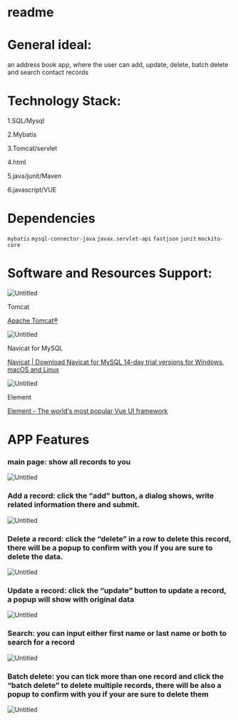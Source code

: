 # readme

# General ideal:

an address book app, where the user can add, update, delete, batch delete and search contact records

# Technology Stack:

1.SQL/Mysql

2.Mybatis

3.Tomcat/servlet

4.html

5.java/junit/Maven

6.javascript/VUE

# Dependencies

`mybatis`   `mysql-connector-java`  `javax.servlet-api`   `fastjson`   `junit`   `mockito-core`

# Software and Resources Support:

![Untitled](readme%20fd07785e47e74cd091b5026bf6d636eb/Untitled.png)

Tomcat

[Apache Tomcat®](https://tomcat.apache.org/download-80.cgi)

![Untitled](readme%20fd07785e47e74cd091b5026bf6d636eb/Untitled%201.png)

Navicat for MySQL

[Navicat | Download Navicat for MySQL 14-day trial versions for Windows, macOS and Linux](https://www.navicat.com/en/download/navicat-for-mysql)

![Untitled](readme%20fd07785e47e74cd091b5026bf6d636eb/Untitled%202.png)

Element

[Element - The world's most popular Vue UI framework](https://element.eleme.io/#/en-US)

# APP Features

### main page: show all records to you

![Untitled](readme%20fd07785e47e74cd091b5026bf6d636eb/Untitled%203.png)

### Add a record: click the “add” button, a dialog shows, write related information there and submit.

![Untitled](readme%20fd07785e47e74cd091b5026bf6d636eb/Untitled%204.png)

### Delete a record: click the “delete” in a row to delete this record, there will be a popup to confirm with you if you are sure to delete the data.

![Untitled](readme%20fd07785e47e74cd091b5026bf6d636eb/Untitled%205.png)

### Update a record: click the “update” button to update a record, a popup will show with original data

![Untitled](readme%20fd07785e47e74cd091b5026bf6d636eb/Untitled%206.png)

### Search: you can input either first name or last name or both to search for a record

![Untitled](readme%20fd07785e47e74cd091b5026bf6d636eb/Untitled%207.png)

### Batch delete:  you can tick more than one record and click the “batch delete” to delete multiple records, there will be also a popup to confirm with you if your are sure to delete them

![Untitled](readme%20fd07785e47e74cd091b5026bf6d636eb/Untitled%208.png)